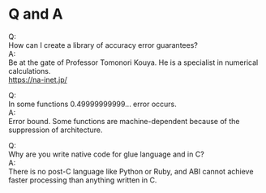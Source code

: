 # Q and A
  
Q:  
How can I create a library of accuracy error guarantees?  
A:  
Be at the gate of Professor Tomonori Kouya. He is a specialist in numerical calculations.  
https://na-inet.jp/  
  
Q:  
In some functions 0.49999999999... error occurs.  
A:  
Error bound. Some functions are machine-dependent because of the suppression of architecture.  
  
Q:  
Why are you write native code for glue language and in C?  
A:  
There is no post-C language like Python or Ruby, and ABI cannot achieve faster processing than anything written in C.  
